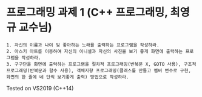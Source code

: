 프로그래밍 과제 1 (C++ 프로그래밍, 최영규 교수님)
=============
```
1. 자신의 이름과 나이 및 좋아하는 노래를 출력하는 프로그램을 작성하라.
2. 아스키 아트를 이용하여 자신의 이니셜과 자신의 사진을 보기 좋게 화면에 출력하는 프로그램을 작성하라.
3. 구구단을 화면에 출력하는 프로그램을 절차적 프로그래밍(반복문 X, GOTO 사용), 구조적 프로그래밍(반복문과 함수 사용), 객체지향 프로그래밍(클래스를 만들고 멤버 변수로 구현, 화면의 한 줄에 네 단씩 보기좋게 출력) 방법으로 작성하라.

```
Tested on VS2019 (C++14)
